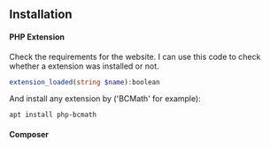 ## Installation

#### PHP Extension

Check the requirements for the website. I can use this code to check whether a extension was installed or not.

```php
extension_loaded(string $name):boolean
```

And install any extension by ('BCMath' for example):

```shell
apt install php-bcmath
```

#### Composer

